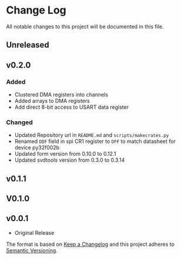 # Change Log

All notable changes to this project will be documented in this file.

## Unreleased

## v0.2.0

### Added

 - Clustered DMA registers into channels
 - Added arrays to DMA registers
 - Add direct 8-bit access to USART data register

### Changed

 - Updated Repository url in `README.md` and `scripts/makecrates.py`
 - Renamed `DDF` field in spi CR1 register to `DFF` to match datasheet for device py32f002b
 - Updated form version from 0.10.0 to 0.12.1
 - Updated svdtools version from 0.3.0 to 0.3.14

## v0.1.1

## V0.1.0

## v0.0.1

 - Original Release

The format is based on [Keep a Changelog](http://keepachangelog.com/)
and this project adheres to [Semantic Versioning](http://semver.org/).
